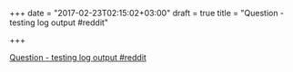+++
date = "2017-02-23T02:15:02+03:00"
draft = true
title = "Question - testing log output  #reddit"

+++

<p><a href="https://t.co/xWRPK65N6Q">Question - testing log output  #reddit</a></p>
